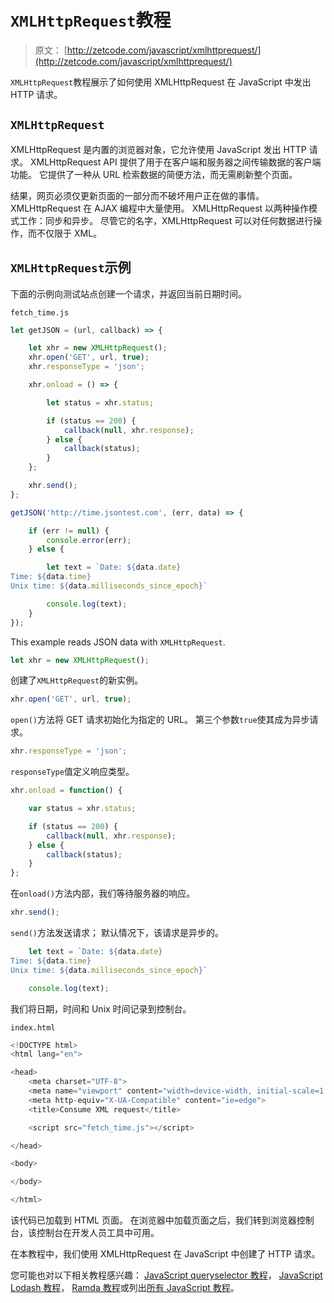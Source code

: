 # `XMLHttpRequest`教程

> 原文： [http://zetcode.com/javascript/xmlhttprequest/](http://zetcode.com/javascript/xmlhttprequest/)

`XMLHttpRequest`教程展示了如何使用 XMLHttpRequest 在 JavaScript 中发出 HTTP 请求。

## `XMLHttpRequest`

XMLHttpRequest 是内置的浏览器对象，它允许使用 JavaScript 发出 HTTP 请求。 XMLHttpRequest API 提供了用于在客户端和服务器之间传输数据的客户端功能。 它提供了一种从 URL 检索数据的简便方法，而无需刷新整个页面。

结果，网页必须仅更新页面的一部分而不破坏用户正在做的事情。 XMLHttpRequest 在 AJAX 编程中大量使用。 XMLHttpRequest 以两种操作模式工作：同步和异步。 尽管它的名字，XMLHttpRequest 可以对任何数据进行操作，而不仅限于 XML。

## `XMLHttpRequest`示例

下面的示例向测试站点创建一个请求，并返回当前日期时间。

`fetch_time.js`

```js
let getJSON = (url, callback) => {

    let xhr = new XMLHttpRequest();
    xhr.open('GET', url, true);
    xhr.responseType = 'json';

    xhr.onload = () => {

        let status = xhr.status;

        if (status == 200) {
            callback(null, xhr.response);
        } else {
            callback(status);
        }
    };

    xhr.send();
};

getJSON('http://time.jsontest.com', (err, data) => {

    if (err != null) {
        console.error(err);
    } else {

        let text = `Date: ${data.date}
Time: ${data.time}
Unix time: ${data.milliseconds_since_epoch}`

        console.log(text);
    }
});

```

This example reads JSON data with `XMLHttpRequest`.

```js
let xhr = new XMLHttpRequest();

```

创建了`XMLHttpRequest`的新实例。

```js
xhr.open('GET', url, true);

```

`open()`方法将 GET 请求初始化为指定的 URL。 第三个参数`true`使其成为异步请求。

```js
xhr.responseType = 'json';

```

`responseType`值定义响应类型。

```js
xhr.onload = function() {

    var status = xhr.status;

    if (status == 200) {
        callback(null, xhr.response);
    } else {
        callback(status);
    }
};

```

在`onload()`方法内部，我们等待服务器的响应。

```js
xhr.send();

```

`send()`方法发送请求； 默认情况下，该请求是异步的。

```js
    let text = `Date: ${data.date}
Time: ${data.time}
Unix time: ${data.milliseconds_since_epoch}`

    console.log(text);

```

我们将日期，时间和 Unix 时间记录到控制台。

`index.html`

```js
<!DOCTYPE html>
<html lang="en">

<head>
    <meta charset="UTF-8">
    <meta name="viewport" content="width=device-width, initial-scale=1.0">
    <meta http-equiv="X-UA-Compatible" content="ie=edge">
    <title>Consume XML request</title>

    <script src="fetch_time.js"></script>

</head>

<body>

</body>

</html>

```

该代码已加载到 HTML 页面。 在浏览器中加载页面之后，我们转到浏览器控制台，该控制台在开发人员工具中可用。

在本教程中，我们使用 XMLHttpRequest 在 JavaScript 中创建了 HTTP 请求。

您可能也对以下相关教程感兴趣： [JavaScript queryselector 教程](/javascript/queryselector/)， [JavaScript Lodash 教程](/javascript/lodash/)， [Ramda 教程](/javascript/ramda/)或列出[所有 JavaScript 教程](/all/#js)。